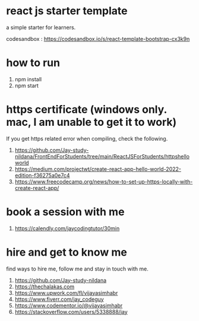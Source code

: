 # react js starter template

a simple starter for learners.

codesandbox : https://codesandbox.io/s/react-template-bootstrap-cx3k9n

# how to run

1. npm install
1. npm start

# https certificate (windows only. mac, I am unable to get it to work)

If you get https related error when compiling, check the following.

1. https://github.com/Jay-study-nildana/FrontEndForStudents/tree/main/ReactJSForStudents/httpshelloworld
1. https://medium.com/projectwt/create-react-app-hello-world-2022-edition-f36275a0e7c4
1. https://www.freecodecamp.org/news/how-to-set-up-https-locally-with-create-react-app/

# book a session with me

1. https://calendly.com/jaycodingtutor/30min

# hire and get to know me

find ways to hire me, follow me and stay in touch with me.

1. https://github.com/Jay-study-nildana
1. https://thechalakas.com
1. https://www.upwork.com/fl/vijayasimhabr
1. https://www.fiverr.com/jay_codeguy
1. https://www.codementor.io/@vijayasimhabr
1. https://stackoverflow.com/users/5338888/jay
